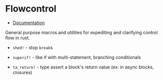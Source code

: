 # Flowcontrol

- [Documentation](https://docs.rs/flowcontrol)

General purpose macros and utilities for expediting and clarifying control flow in rust.

- `shed!` - stop `break`s

- `superif!` - like if with multi-statement, branching conditionals

- `ta_return!` - type assert a block's return value (ex: in async blocks, closures)
